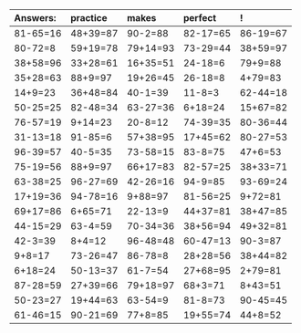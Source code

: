 | Answers: | practice | makes | perfect | ! |
| :--- | :--- | :--- | :--- | :--- |
| 81-65=16 | 48+39=87 | 90-2=88 | 82-17=65 | 86-19=67 | 
| 80-72=8 | 59+19=78 | 79+14=93 | 73-29=44 | 38+59=97 | 
| 38+58=96 | 33+28=61 | 16+35=51 | 24-18=6 | 79+9=88 | 
| 35+28=63 | 88+9=97 | 19+26=45 | 26-18=8 | 4+79=83 | 
| 14+9=23 | 36+48=84 | 40-1=39 | 11-8=3 | 62-44=18 | 
| 50-25=25 | 82-48=34 | 63-27=36 | 6+18=24 | 15+67=82 | 
| 76-57=19 | 9+14=23 | 20-8=12 | 74-39=35 | 80-36=44 | 
| 31-13=18 | 91-85=6 | 57+38=95 | 17+45=62 | 80-27=53 | 
| 96-39=57 | 40-5=35 | 73-58=15 | 83-8=75 | 47+6=53 | 
| 75-19=56 | 88+9=97 | 66+17=83 | 82-57=25 | 38+33=71 | 
| 63-38=25 | 96-27=69 | 42-26=16 | 94-9=85 | 93-69=24 | 
| 17+19=36 | 94-78=16 | 9+88=97 | 81-56=25 | 9+72=81 | 
| 69+17=86 | 6+65=71 | 22-13=9 | 44+37=81 | 38+47=85 | 
| 44-15=29 | 63-4=59 | 70-34=36 | 38+56=94 | 49+32=81 | 
| 42-3=39 | 8+4=12 | 96-48=48 | 60-47=13 | 90-3=87 | 
| 9+8=17 | 73-26=47 | 86-78=8 | 28+28=56 | 38+44=82 | 
| 6+18=24 | 50-13=37 | 61-7=54 | 27+68=95 | 2+79=81 | 
| 87-28=59 | 27+39=66 | 79+18=97 | 68+3=71 | 8+43=51 | 
| 50-23=27 | 19+44=63 | 63-54=9 | 81-8=73 | 90-45=45 | 
| 61-46=15 | 90-21=69 | 77+8=85 | 19+55=74 | 44+8=52 | 

